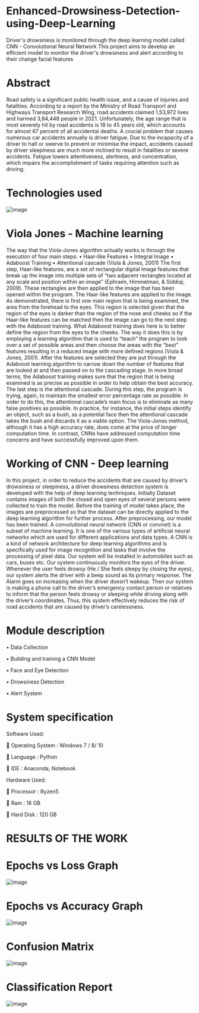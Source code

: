 # Enhanced-Drowsiness-Detection-using-Deep-Learning
Driver's drowsiness is monitored through the deep learning model called CNN - Convolutional Neural Network
This project aims to develop an efficient model to monitor the driver's drowsiness and alert according to their change facial features

# Abstract
  Road safety is a significant public health issue, and a cause of injuries and fatalities. According to a report by the 
Ministry of Road Transport and Highways Transport Research Wing, road accidents claimed 1,53,972 lives and harmed 3,84,448 people 
in 2021. Unfortunately, the age range that is most severely hit by road accidents is 18 to 45 years old, which accounts for almost
67 percent of all accidental deaths.
	A crucial problem that causes numerous car accidents annually is driver fatigue. Due to the incapacity of a driver to halt or swerve to
prevent or minimise the impact, accidents caused by driver sleepiness are much more inclined to result in fatalities or severe accidents. Fatigue 
lowers attentiveness, alertness, and concentration, which impairs the accomplishment of tasks requiring attention such as driving.

# Technologies used
![image](https://github.com/jerutae/Enhanced-Drowsiness-Detection-using-Deep-Learning/assets/91835091/17a83d38-393a-4067-bbe2-d1e85a59ac5f)

# Viola Jones - Machine learning
The way that the Viola-Jones algorithm actually works is through the execution of four main steps: 
•	Haar-like Features
•	Integral Image
•	Adaboost Training
•	Attentional cascade (Viola & Jones, 2001)
	The first step, Haar-like features, are a set of rectangular digital image features that break up the image into multiple sets of “two adjacent rectangles located at any scale and position within an image” (Ephraim, Himmelman, & Siddiqi, 2009). These rectangles are then applied to the image that has been opened within the program. 
	The Haar-like features are applied to the image. As demonstrated, there is first one main region that is being examined, the area from the forehead to the eyes. This region is selected given that the region of the eyes is darker than the region of the nose and cheeks so if the Haar-like features can be matched then the image can go to the next step with the Adaboost training. What Adaboost training does here is to better define the region from the eyes to the cheeks. The way it does this is by employing a learning algorithm that is used to “teach” the program to look over a set of possible areas and then choose the areas with the “best” features resulting in a reduced image with more defined regions (Viola & Jones, 2001). 
	After the features are selected they are put through the Adaboost learning algorithm to narrow down the number of features that are looked at and then passed on to the cascading stage. In more broad terms, the Adaboost training makes sure that the region that is being examined is as precise as possible in order to help obtain the best accuracy. The last step is the attentional cascade. During this step, the program is trying, again, to maintain the smallest error percentage rate as possible. In order to do this, the attentional cascade’s main focus is to eliminate as many false positives as possible. In practice, for instance, the initial steps identify an object, such as a bush, as a potential face then the attentional cascade takes the bush and discards it as a viable option. 
	The Viola-Jones method, although it has a high accuracy rate, does come at the price of longer computation time. In contrast, CNNs have addressed computation time concerns and have successfully improved upon them.
 
# Working of CNN - Deep learning
In this project, in order to reduce the accidents that are caused by driver’s drowsiness or sleepiness, a driver drowsiness detection system is developed with the help of deep learning techniques. Initially Dataset contains images of both the closed and open eyes of several persons were collected to train the model. Before the training of model takes place, the images are preprocessed so that the dataset can be directly applied to the deep learning algorithm for further process. After preprocessing, our model has been trained. A convolutional neural network (CNN or convnet) is a subset of machine learning. It is one of the various types of artificial neural networks which are used for different applications and data types. A CNN is a kind of network architecture for deep learning algorithms and is specifically used for image recognition and tasks that involve the processing of pixel data. Our system will be installed in automobiles such as cars, buses etc. Our system continuously monitors the eyes of the driver. Whenever the user feels drowsy (He / She feels sleepy by closing the eyes), our system alerts the driver with a beep sound as its primary response. The Alarm goes on increasing when the driver doesn’t wakeup. Then our system is making a phone call to the driver’s emergency contact person or relatives to inform that the person feels drowsy or sleeping while driving along with the driver’s coordinates. Thus, this system effectively reduces the risk of road accidents that are caused by driver’s carelessness.

# Module description
•	Data Collection

•	Building and training a CNN Model

•	Face and Eye Detection

•	Drowsiness Detection

•	Alert System

# System specification
Software Used: 

	Operating System	:	Windows 7 / 8/ 10

	Language		:	Python

	IDE			:	Anaconda, Notebook

Hardware Used: 

	Processor		:	Ryzen5

	Ram			:	16 GB

	Hard Disk		:	120 GB


# RESULTS OF THE WORK

# Epochs vs Loss Graph

![image](https://github.com/jerutae/Enhanced-Drowsiness-Detection-using-Deep-Learning/assets/91835091/94b1572f-a82b-46ca-9405-c4db0ef6e720)

# Epochs vs Accuracy Graph

![image](https://github.com/jerutae/Enhanced-Drowsiness-Detection-using-Deep-Learning/assets/91835091/ae7bd151-64d0-4c21-987c-e19b05016cb1)


# Confusion Matrix

![image](https://github.com/jerutae/Enhanced-Drowsiness-Detection-using-Deep-Learning/assets/91835091/47f33610-037b-4634-98be-7144d1dd07f7)


# Classification Report

![image](https://github.com/jerutae/Enhanced-Drowsiness-Detection-using-Deep-Learning/assets/91835091/3d3a2d7c-8f4a-41fa-91d6-bf330f64dfd7)


